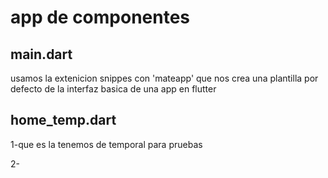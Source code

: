 # app de componentes


## main.dart 
usamos la extenicion snippes con 'mateapp' que nos crea una plantilla por defecto de la interfaz basica de una app en flutter

## home_temp.dart
1-que es la tenemos de temporal para pruebas

2- 


